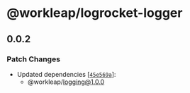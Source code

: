 # @workleap/logrocket-logger

## 0.0.2

### Patch Changes

- Updated dependencies [[`45e569a`](https://github.com/workleap/wl-logging/commit/45e569afa5c02f1196400334cbb45d383ec00d6a)]:
  - @workleap/logging@1.0.0
